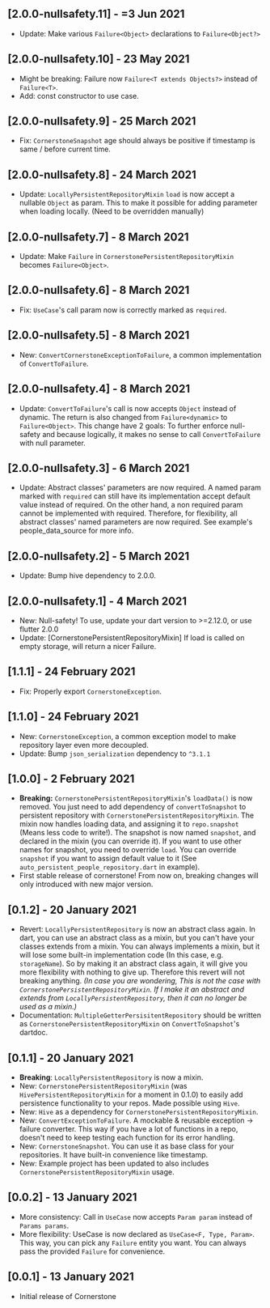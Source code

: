 ## [2.0.0-nullsafety.11] - =3 Jun 2021
- Update: Make various `Failure<Object>` declarations to `Failure<Object?>`

## [2.0.0-nullsafety.10] - 23 May 2021
- Might be breaking: Failure now `Failure<T extends Objects?>` instead of `Failure<T>`.
- Add: const constructor to use case.

## [2.0.0-nullsafety.9] - 25 March 2021
- Fix: `CornerstoneSnapshot` age should always be positive if timestamp is same / before current time. 

## [2.0.0-nullsafety.8] - 24 March 2021
- Update: `LocallyPersistentRepositoryMixin` `load` is now accept a nullable `Object` as param. This to make it possible for adding parameter when loading locally. (Need to be overridden manually)

## [2.0.0-nullsafety.7] - 8 March 2021
- Update: Make `Failure` in `CornerstonePersistentRepositoryMixin` becomes `Failure<Object>`.

## [2.0.0-nullsafety.6] - 8 March 2021
- Fix: `UseCase`'s call param now is correctly marked as `required`.

## [2.0.0-nullsafety.5] - 8 March 2021
- New: `ConvertCornerstoneExceptionToFailure`, a common implementation of `ConvertToFailure`.

## [2.0.0-nullsafety.4] - 8 March 2021
- Update: `ConvertToFailure`'s call is now accepts `Object` instead of dynamic. The return is also changed from `Failure<dynamic>` to `Failure<Object>`. This change have 2 goals: To further enforce null-safety and because logically, it makes no sense to call `ConvertToFailure` with null parameter.

## [2.0.0-nullsafety.3] - 6 March 2021
- Update: Abstract classes' parameters are now required. A named param marked with `required` can still have its implementation accept default value instead of required. On the other hand, a non required param cannot be implemented with required. Therefore, for flexibility, all abstract classes' named parameters are now required. See example's people_data_source for more info.

## [2.0.0-nullsafety.2] - 5 March 2021
- Update: Bump hive dependency to 2.0.0.

## [2.0.0-nullsafety.1] - 4 March 2021
- New: Null-safety! To use, update your dart version to >=2.12.0, or use flutter 2.0.0
- Update: [CornerstonePersistentRepositoryMixin] If load is called on empty storage, will return a nicer Failure.

## [1.1.1] - 24 February 2021
- Fix: Properly export `CornerstoneException`.

## [1.1.0] - 24 February 2021
- New: `CornerstoneException`, a common exception model to make repository layer even more decoupled.
- Update: Bump `json_serialization` dependency to `^3.1.1`

## [1.0.0] - 2 February 2021
- **Breaking:** `CornerstonePersistentRepositoryMixin`'s `loadData()` is now removed. You just need to add dependency of `convertToSnapshot` to persistent repository with `CornerstonePersistentRepositoryMixin`. The mixin now handles loading data, and assigning it to `repo.snapshot` (Means less code to write!). The snapshot is now named `snapshot`, and declared in the mixin (you can override it). If you want to use other names for snapshot, you need to override `load`. You can override `snapshot` if you want to assign default value to it (See `auto_persistent_people_repository.dart` in example).
- First stable release of cornerstone! From now on, breaking changes will only introduced with new major version.

## [0.1.2] - 20 January 2021
- Revert: `LocallyPersistentRepository` is now an abstract class again. In dart, you can use an abstract class as a mixin, but you can't have your classes extends from a mixin. You can always implements a mixin, but it will lose some built-in implementation code (In this case, e.g. `storageName`). So by making it an abstract class again, it will give you more flexibility with nothing to give up. Therefore this revert will not breaking anything. _(In case you are wondering, This is not the case with `CornerstonePersistentRepositoryMixin`. If I make it an abstract and extends from `LocallyPersistentRepository`, then it can no longer be used as a mixin.)_
- Documentation: `MultipleGetterPersisitentRepository` should be written as `CornerstonePersistentRepositoryMixin` on `ConvertToSnapshot`'s dartdoc.

## [0.1.1] - 20 January 2021
- **Breaking**: `LocallyPersistentRepository` is now a mixin.
- New: `CornerstonePersistentRepositoryMixin` (was `HivePersistentRepositoryMixin` for a moment in 0.1.0) to easily add persistence functionality to your repos. Made possible using `Hive`.
- New: `Hive` as a dependency for `CornerstonePersistentRepositoryMixin`.
- New: `ConvertExceptionToFailure`. A mockable & reusable exception -> failure converter. This way if you have a lot of functions in a repo, doesn't need to keep testing each function for its error handling.
- New: `CornerstoneSnapshot`. You can use it as base class for your repositories. It have built-in convenience like timestamp.
- New: Example project has been updated to also includes `CornerstonePersistentRepositoryMixin` usage.

## [0.0.2] - 13 January 2021
- More consistency: Call in `UseCase` now accepts `Param param` instead of `Params params`.
- More flexibility: UseCase is now declared as `UseCase<F, Type, Param>`. This way, you can pick any `Failure` entity you want. You can always pass the provided `Failure` for convenience.

## [0.0.1] - 13 January 2021
- Initial release of Cornerstone